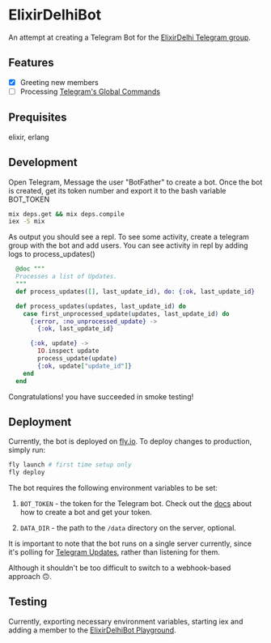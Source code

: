 # ElixirDelhiBot

An attempt at creating a Telegram Bot for the [ElixirDelhi Telegram group](https://t.me/elixirdelhi).

## Features

- [x] Greeting new members
- [ ] Processing [Telegram's Global Commands](https://core.telegram.org/bots/features#global-commands)

## Prequisites
elixir, erlang

## Development
Open Telegram, Message the user "BotFather" to create a bot.
Once the bot is created, get its token number and export it to the bash variable BOT_TOKEN

```bash
mix deps.get && mix deps.compile
iex -S mix
```
As output you should see a repl.
To see some activity, create a telegram group with the bot and add users.
You can see activity in repl by adding logs to process_updates()
```elixir
  @doc """ 
  Processes a list of Updates.
  """ 
  def process_updates([], last_update_id), do: {:ok, last_update_id}

  def process_updates(updates, last_update_id) do
    case first_unprocessed_update(updates, last_update_id) do
      {:error, :no_unprocessed_update} ->
        {:ok, last_update_id}

      {:ok, update} ->
        IO.inspect update 
        process_update(update)
        {:ok, update["update_id"]}
    end 
  end
```
Congratulations! you have succeeded in smoke testing!

## Deployment

Currently, the bot is deployed on [fly.io](https://fly.io). To deploy changes to production, simply run:

```bash
fly launch # first time setup only
fly deploy
```

The bot requires the following environment variables to be set:

1. `BOT_TOKEN` - the token for the Telegram bot. Check out the [docs](https://core.telegram.org/bots#how-do-i-create-a-bot) about how to create a bot and get your token.

2. `DATA_DIR` - the path to the `/data` directory on the server, optional.

It is important to note that the bot runs on a single server currently, since it's polling for [Telegram Updates](https://core.telegram.org/bots/api#update), rather than listening for them.

Although it shouldn't be too difficult to switch to a webhook-based approach 🙃.

## Testing

Currently, exporting necessary environment variables, starting iex and adding a member to the [ElixirDelhiBot Playground](https://t.me/+itLHjWKJnB44MTY1).
